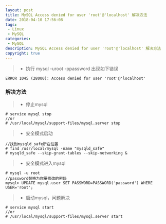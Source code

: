 ```yaml
---
layout: post
title: MySQL Access denied for user 'root'@'localhost' 解决方法
date: 2018-04-10 17:56:08
tags:
 - Linux
 - MySQL
categories:
 - MySQL
description: MySQL Access denied for user 'root'@'localhost' 解决方法
copyright: true
---
```


>* 执行 mysql -uroot -ppassword 出现如下错误

    ERROR 1045 (28000): Access denied for user 'root'@'localhost'

### 解决方法

>* 停止mysql

```
# service mysql stop
//or
# /usr/local/mysql/support-files/mysql.server stop
```

>* 安全模式启动

```
//找到mysqld_safe所在位置
# find /usr/local/mysql -name "mysqld_safe"
# mysqld_safe --skip-grant-tables --skip-networking &
```

>* 安全模式进入mysql

```
# mysql -u root
//password替换为你要修改的密码
mysql> UPDATE mysql.user SET PASSWORD=PASSWORD('password') WHERE USER='root';
```

>* 启动mysql，问题解决

```
# service mysql start
//or
# /usr/local/mysql/support-files/mysql.server start
```